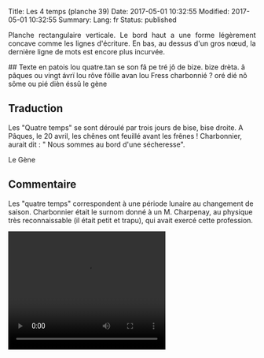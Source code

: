 Title: Les 4 temps (planche 39)
Date: 2017-05-01 10:32:55
Modified: 2017-05-01 10:32:55
Summary: 
Lang: fr
Status: published

<p style="text-align:justify;">Planche rectangulaire verticale. Le bord haut a une forme légèrement concave comme les lignes d'écriture.  En bas, au dessus d'un gros nœud, la dernière ligne de mots est encore plus incurvée.  </p>
<img554|left>
## Texte en patois
lou quatre.tan se son fâ pe tré jô de bize. bize drèta. â pâques ou vingt ávrï lou rôve fôille avan lou Fress  charbonnié ?  oré dié nô sôme ou pié dièn éssû                          le gène

## Traduction
Les "Quatre temps" se sont déroulé par trois jours de bise, bise droite. A Pâques, le 20 avril, les chênes ont feuillé avant les frênes ! Charbonnier, aurait dit : " Nous sommes au bord d'une sécheresse".

Le Gène

## Commentaire
Les "quatre temps" correspondent à une période lunaire au changement de saison.
Charbonnier était le surnom donné à un M. Charpenay, au physique très reconnaissable (il était petit et trapu), qui avait exercé cette profession.




<video width="320" height="240" controls>
  <source src="https://d1njpgd0ygatdn.cloudfront.net/video_39-3.mp4" type="video/mp4">
</video>
